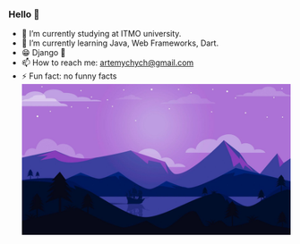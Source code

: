 ### Hello 👋



- 🔭 I’m currently studying at ITMO university.
- 🌱 I’m currently learning Java, Web Frameworks, Dart.
- 😁 Django 🤡
- 📫 How to reach me: artemychych@gmail.com
- ⚡ Fun fact: no funny facts
![Wallpaper](https://github.com/artemychych/artemychych/blob/main/minimalist-landscape-to-1920x1080.jpg)
